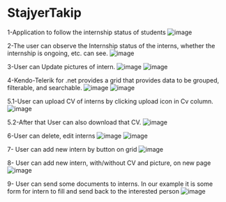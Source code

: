 # StajyerTakip
1-Application to follow the internship status of students
![image](https://user-images.githubusercontent.com/73609846/188470380-68e9764f-4d9a-4520-9350-ae6385c239b6.png)



2-The user can observe the Internship status of the interns, whether the internship is ongoing, etc. can see.
![image](https://user-images.githubusercontent.com/73609846/188471449-cfcc32e3-9f6a-4e17-8067-4a9c37dd39fa.png)


3-User can Update pictures of intern.
![image](https://user-images.githubusercontent.com/73609846/188470445-3612398b-94ca-42cf-a071-962788587524.png)
![image](https://user-images.githubusercontent.com/73609846/188470462-63856a4a-d75c-479e-81d1-153b10208e8c.png)



4-Kendo-Telerik for .net provides a grid that provides data to be grouped, filterable, and searchable.
![image](https://user-images.githubusercontent.com/73609846/188471004-b7c04466-c18d-47dc-a308-aa121261d4ae.png)
![image](https://user-images.githubusercontent.com/73609846/188471794-28536deb-e005-4dd8-8f54-e14d0b9a3588.png)



5.1-User can upload CV of interns by clicking upload icon in Cv column.
![image](https://user-images.githubusercontent.com/73609846/188471617-5d351d56-a26e-494e-8f9d-a1e2ddc56d0e.png)



5.2-After that User can also download that CV.
![image](https://user-images.githubusercontent.com/73609846/188471408-91308713-d9e7-4dc7-9e93-2a68ff05bc7d.png)



6-User can delete, edit interns
![image](https://user-images.githubusercontent.com/73609846/188472070-763cfacb-fa4b-47bf-8833-1743b9b87473.png)
![image](https://user-images.githubusercontent.com/73609846/188472002-bb26cb28-1130-42a1-878a-db4f45f1afd7.png)


7- User can add new intern by button on grid
![image](https://user-images.githubusercontent.com/73609846/188472162-74f1d5de-151e-4c8b-ab72-94d9dbe443af.png)


8- User can add new intern, with/without CV and picture, on new page
![image](https://user-images.githubusercontent.com/73609846/188472292-a8562458-2887-404b-8570-c910c0fdf3c1.png)


9- User can send some documents to interns. In our example it is some form for intern to fill and send back to the interested person
![image](https://user-images.githubusercontent.com/73609846/188472392-7192141b-70d3-405d-a2bc-c810d579ca1e.png)
